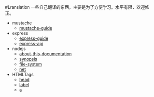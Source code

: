 #Lranslation
一些自己翻译的东西，主要是为了方便学习。水平有限，欢迎修正。

* mustache  
    * [mustache-guide](https://github.com/poppinlp/Lranslation/blob/master/mustache/mustache-guide.md)
* express
    * [express-guide](https://github.com/poppinlp/Lranslation/blob/master/express/express-guide.md)
    * [express-api](https://github.com/poppinlp/Lranslation/blob/master/express/express-api.md)
* nodejs  
    * [about-this-documentation](https://github.com/poppinlp/Lranslation/blob/master/nodejs/about-this-documentation.md)
    * [synopsis](https://github.com/poppinlp/Lranslation/blob/master/nodejs/synopsis.md)
    * [file-system](https://github.com/poppinlp/Lranslation/blob/master/nodejs/file-system.md)
    * [net](https://github.com/poppinlp/Lranslation/blob/master/nodejs/net.md)
* HTMLTags
    * [head](https://github.com/poppinlp/Lranslation/blob/master/HTMLTags/head.md)
    * [label](https://github.com/poppinlp/Lranslation/blob/master/HTMLTags/label.md)
    * [a](https://github.com/poppinlp/Lranslation/blob/master/HTMLTags/a.md)
